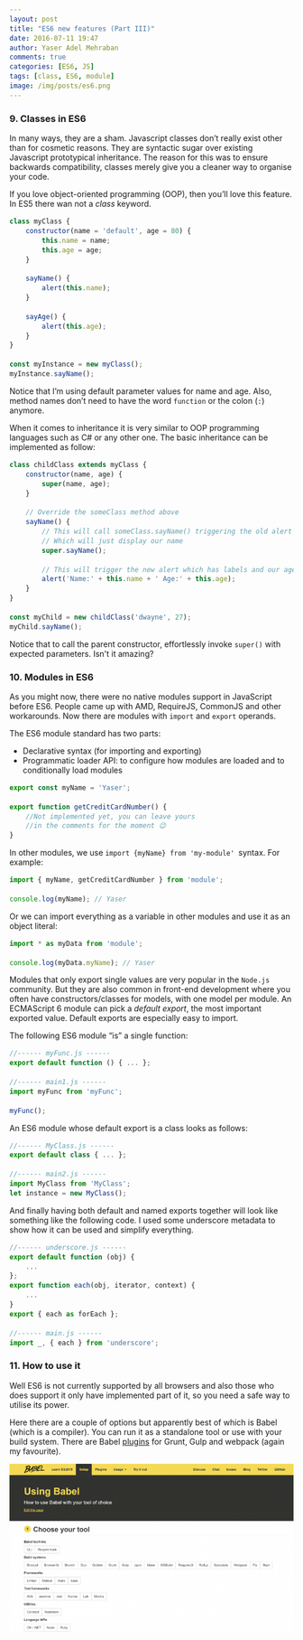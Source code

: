 ```yaml
---
layout: post
title: "ES6 new features (Part III)"
date: 2016-07-11 19:47
author: Yaser Adel Mehraban
comments: true
categories: [ES6, JS]
tags: [class, ES6, module]
image: /img/posts/es6.png
---
```


### 9. Classes in ES6


In many ways, they are a sham. Javascript classes don’t really exist other than for cosmetic reasons. They are syntactic sugar over existing Javascript prototypical inheritance. The reason for this was to ensure backwards compatibility, classes merely give you a cleaner way to organise your code.

If you love object-oriented programming (OOP), then you’ll love this feature. In ES5 there wan not a *class* keyword.

```javascript
class myClass {
    constructor(name = 'default', age = 80) {
        this.name = name;
        this.age = age;
    }

    sayName() {
        alert(this.name);
    }

    sayAge() {
        alert(this.age);
    }
}

const myInstance = new myClass();
myInstance.sayName();
```

Notice that I’m using default parameter values for name and age. Also, method names don’t need to have the word `function` or the colon (`:`) anymore.
    
When it comes to inheritance it is very similar to OOP programming languages such as C# or any other one. The basic inheritance can be implemented as follow:

```javascript
class childClass extends myClass {
    constructor(name, age) {
        super(name, age);
    }
    
    // Override the someClass method above
    sayName() {
        // This will call someClass.sayName() triggering the old alert
        // Which will just display our name
        super.sayName();
        
        // This will trigger the new alert which has labels and our age
        alert('Name:' + this.name + ' Age:' + this.age);
    }
}

const myChild = new childClass('dwayne', 27);
myChild.sayName();
```

Notice that to call the parent constructor, effortlessly invoke `super()` with expected parameters. Isn't it amazing?
    
### 10. Modules in ES6
    
As you might now, there were no native modules support in JavaScript before ES6. People came up with AMD, RequireJS, CommonJS and other workarounds. Now there are modules with `import` and `export` operands.
    
The ES6 module standard has two parts:
    
*   Declarative syntax (for importing and exporting)
*   Programmatic loader API: to configure how modules are loaded and to conditionally load modules

```javascript  
export const myName = 'Yaser';

export function getCreditCardNumber() {
    //Not implemented yet, you can leave yours 
    //in the comments for the moment 😉
}
```

In other modules, we use `import {myName} from 'my-module' `syntax. For example:

```javascript
import { myName, getCreditCardNumber } from 'module';

console.log(myName); // Yaser
```
Or we can import everything as a variable in other modules and use it as an object literal:

```javascript
import * as myData from 'module';
    
console.log(myData.myName); // Yaser
```

Modules that only export single values are very popular in the `Node.js` community. But they are also common in front-end development where you often have constructors/classes for models, with one model per module. An ECMAScript 6 module can pick a *default export*, the most important exported value. Default exports are especially easy to import.
    
The following ES6 module “is” a single function:

```javascript
//------ myFunc.js ------
export default function () { ... };
    
//------ main1.js ------
import myFunc from 'myFunc';

myFunc();
```

An ES6 module whose default export is a class looks as follows:

```javascript
//------ MyClass.js ------
export default class { ... };

//------ main2.js ------
import MyClass from 'MyClass';
let instance = new MyClass();
```
    
And finally having both default and named exports together will look like something like the following code. I used some underscore metadata to show how it can be used and simplify everything.

```javascript
//------ underscore.js ------
export default function (obj) {
    ...
};
export function each(obj, iterator, context) {
    ...
}
export { each as forEach };

//------ main.js ------
import _, { each } from 'underscore';
```

### 11. How to use it

Well ES6 is not currently supported by all browsers and also those who does support it only have implemented part of it, so you need a safe way to utilise its power.

Here there are a couple of options but apparently best of which is Babel (which is a compiler). You can run it as a standalone tool or use with your build system. There are Babel [plugins](http://babeljs.io/docs/setup) for Grunt, Gulp and webpack (again my favourite).

![babel](/img/posts/babel.png)


